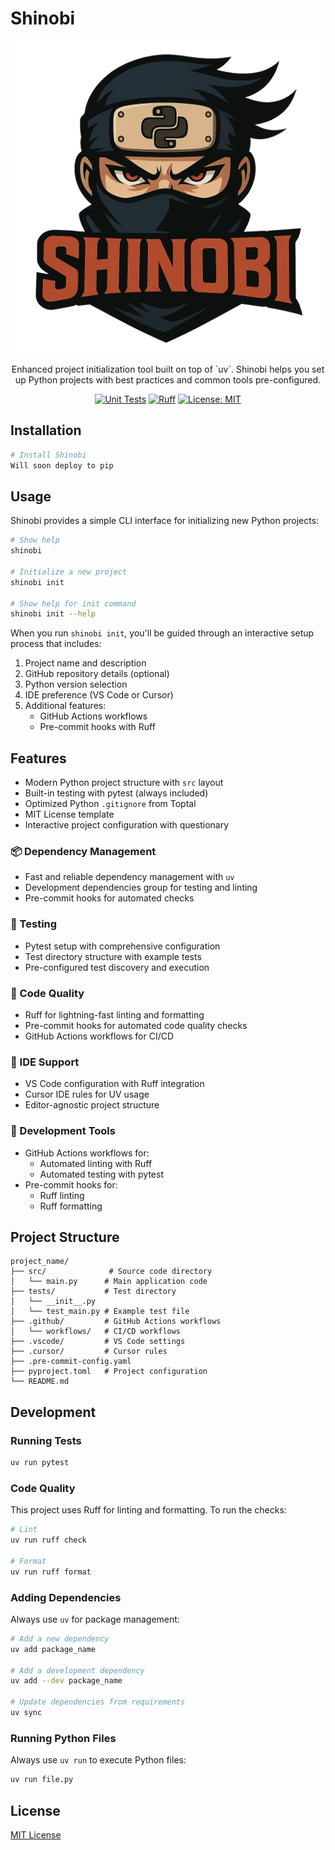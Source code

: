 # Shinobi

<div align="center">
  <img src="images/shinobi.png" width="500">
  <p>Enhanced project initialization tool built on top of `uv`. Shinobi helps you set up Python projects with best practices and common tools pre-configured.</p>

[![Unit Tests](https://github.com/iantimmis/shinobi/actions/workflows/test.yml/badge.svg)](https://github.com/iantimmis/shinobi/actions/workflows/test.yml)
[![Ruff](https://img.shields.io/badge/code%20style-ruff-000000.svg)](https://github.com/astral-sh/ruff)
[![License: MIT](https://img.shields.io/badge/License-MIT-yellow.svg)](https://opensource.org/licenses/MIT)

</div>

## Installation

```bash
# Install Shinobi
Will soon deploy to pip
```

## Usage

Shinobi provides a simple CLI interface for initializing new Python projects:

```bash
# Show help
shinobi

# Initialize a new project
shinobi init

# Show help for init command
shinobi init --help
```

When you run `shinobi init`, you'll be guided through an interactive setup process that includes:

1. Project name and description
2. GitHub repository details (optional)
3. Python version selection
4. IDE preference (VS Code or Cursor)
5. Additional features:
   - GitHub Actions workflows
   - Pre-commit hooks with Ruff

## Features

- Modern Python project structure with `src` layout
- Built-in testing with pytest (always included)
- Optimized Python `.gitignore` from Toptal
- MIT License template
- Interactive project configuration with questionary

### 📦 Dependency Management

- Fast and reliable dependency management with `uv`
- Development dependencies group for testing and linting
- Pre-commit hooks for automated checks

### 🧪 Testing

- Pytest setup with comprehensive configuration
- Test directory structure with example tests
- Pre-configured test discovery and execution

### 🧰 Code Quality

- Ruff for lightning-fast linting and formatting
- Pre-commit hooks for automated code quality checks
- GitHub Actions workflows for CI/CD

### 🎯 IDE Support

- VS Code configuration with Ruff integration
- Cursor IDE rules for UV usage
- Editor-agnostic project structure

### 🔧 Development Tools

- GitHub Actions workflows for:
  - Automated linting with Ruff
  - Automated testing with pytest
- Pre-commit hooks for:
  - Ruff linting
  - Ruff formatting

## Project Structure

```
project_name/
├── src/              # Source code directory
│   └── main.py      # Main application code
├── tests/           # Test directory
│   └── __init__.py
│   └── test_main.py # Example test file
├── .github/         # GitHub Actions workflows
│   └── workflows/   # CI/CD workflows
├── .vscode/         # VS Code settings
├── .cursor/         # Cursor rules
├── .pre-commit-config.yaml
├── pyproject.toml   # Project configuration
└── README.md
```

## Development

### Running Tests

```bash
uv run pytest
```

### Code Quality

This project uses Ruff for linting and formatting. To run the checks:

```bash
# Lint
uv run ruff check

# Format
uv run ruff format
```

### Adding Dependencies

Always use `uv` for package management:

```bash
# Add a new dependency
uv add package_name

# Add a development dependency
uv add --dev package_name

# Update dependencies from requirements
uv sync
```

### Running Python Files

Always use `uv run` to execute Python files:

```bash
uv run file.py
```

## License

[MIT License](LICENSE)
